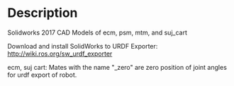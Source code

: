 # Description

Solidworks 2017 CAD Models of ecm, psm, mtm, and suj_cart

Download and install SolidWorks to URDF Exporter: http://wiki.ros.org/sw_urdf_exporter

ecm, suj cart: Mates with the name "_zero" are zero position of joint angles for urdf export of robot.  


